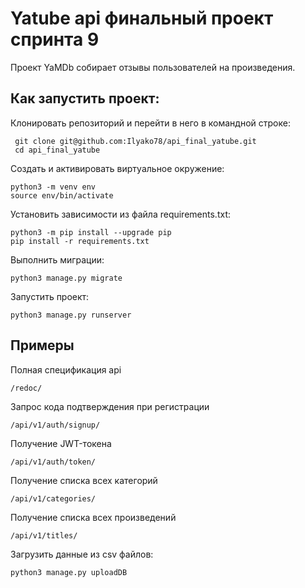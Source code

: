 # Yatube api финальный проект спринта 9
Проект YaMDb собирает отзывы пользователей на произведения.

## Как запустить проект:

Клонировать репозиторий и перейти в него в командной строке:

```
 git clone git@github.com:Ilyako78/api_final_yatube.git 
 cd api_final_yatube
``` 

Cоздать и активировать виртуальное окружение:

```
python3 -m venv env
source env/bin/activate
```

Установить зависимости из файла requirements.txt:

```
python3 -m pip install --upgrade pip
pip install -r requirements.txt
```

Выполнить миграции:

```
python3 manage.py migrate
```

Запустить проект:

```
python3 manage.py runserver
```

## Примеры
Полная спецификация api
```
/redoc/
```

Запрос кода подтверждения при регистрации
```
/api/v1/auth/signup/
```

Получение JWT-токена
```
/api/v1/auth/token/
```

Получение списка всех категорий
```
/api/v1/categories/
```

Получение списка всех произведений
```
/api/v1/titles/
```

Загрузить данные из csv файлов:
```
python3 manage.py uploadDB
```
